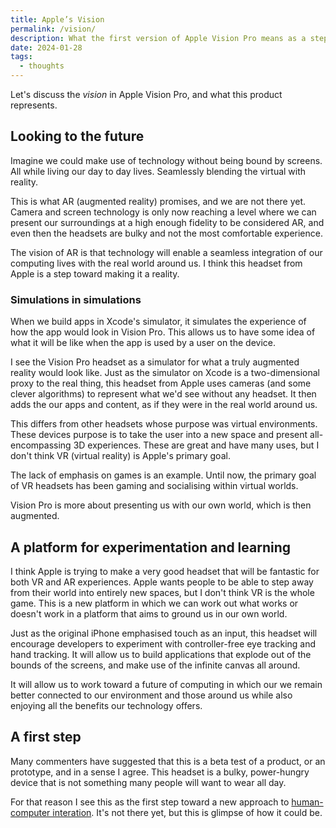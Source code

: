 ```yaml
---
title: Apple’s Vision
permalink: /vision/
description: What the first version of Apple Vision Pro means as a stepping stone toward an AR future
date: 2024-01-28
tags:
  - thoughts
---
```


Let's discuss the _vision_ in Apple Vision Pro, and what this product represents.

## Looking to the future

Imagine we could make use of technology without being bound by screens. All while living our day to day lives. Seamlessly blending the virtual with reality.

This is what AR (augmented reality) promises, and we are not there yet. Camera and screen technology is only now reaching a level where we can present our surroundings at a high enough fidelity to be considered AR, and even then the headsets are bulky and not the most comfortable experience.

The vision of AR is that technology will enable a seamless integration of our computing lives with the real world around us. I think this headset from Apple is a step toward making it a reality.

### Simulations in simulations

When we build apps in Xcode's simulator, it simulates the experience of how the app would look in Vision Pro. This allows us to have some idea of what it will be like when the app is used by a user on the device.

I see the Vision Pro headset as a simulator for what a truly augmented reality would look like. Just as the simulator on Xcode is a two-dimensional proxy to the real thing, this headset from Apple uses cameras (and some clever algorithms) to represent what we'd see without any headset. It then adds the our apps and content, as if they were in the real world around us.

This differs from other headsets whose purpose was virtual environments. These devices purpose is to take the user into a new space and present all-encompassing 3D experiences. These are great and have many uses, but I don't think VR (virtual reality) is Apple's primary goal.

The lack of emphasis on games is an example. Until now, the primary goal of VR headsets has been gaming and socialising within virtual worlds.

Vision Pro is more about presenting us with our own world, which is then augmented.

## A platform for experimentation and learning

I think Apple is trying to make a very good headset that will be fantastic for both VR and AR experiences. Apple wants people to be able to step away from their world into entirely new spaces, but I don't think VR is the whole game. This is a new platform in which we can work out what works or doesn't work in a platform that aims to ground us in our own world.

Just as the original iPhone emphasised touch as an input, this headset will encourage developers to experiment with controller-free eye tracking and hand tracking. It will allow us to build applications that explode out of the bounds of the screens, and make use of the infinite canvas all around.

It will allow us to work toward a future of computing in which our we remain better connected to our environment and those around us while also enjoying all the benefits our technology offers.

## A first step

Many commenters have suggested that this is a beta test of a product, or an prototype, and in a sense I agree. This headset is a bulky, power-hungry device that is not something many people will want to wear all day.

For that reason I see this as the first step toward a new approach to [human-computer interation](https://en.wikipedia.org/wiki/Human–computer_interaction). It's not there yet, but this is glimpse of how it could be.
